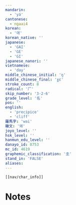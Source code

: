```yaml
---
mandarin:
  - 'yá'
cantonese:
  - ngaai4
korean:
  - '애'
korean_native: ''
japanese:
  - 'GAI'
  - 'GE'
  - 'GI'
japanese_nanori: ''
vietnamese:
  - 'day'
middle_chinese_initial: 'ŋ'
middle_chinese_final: 'ɣɛ'
stroke_count: 8
radical: '厂'
skip_number: '3-2-6'
grade_level: '名'
pos: ''
english:
  - 'precipice'
  - 'cliff'
羅馬字: 'wai'
韓文: '왜'
joyo_level: ''
hsk_level: ''
hanmun_edu_level: ''
danayo_id: 8753
mc_id: 4619
graphemic_classification: '圭'
stand_in: 'FALSE'
aliases:
---
```

```meta-bind-embed
[[nav/char_info]]
```

# Notes
